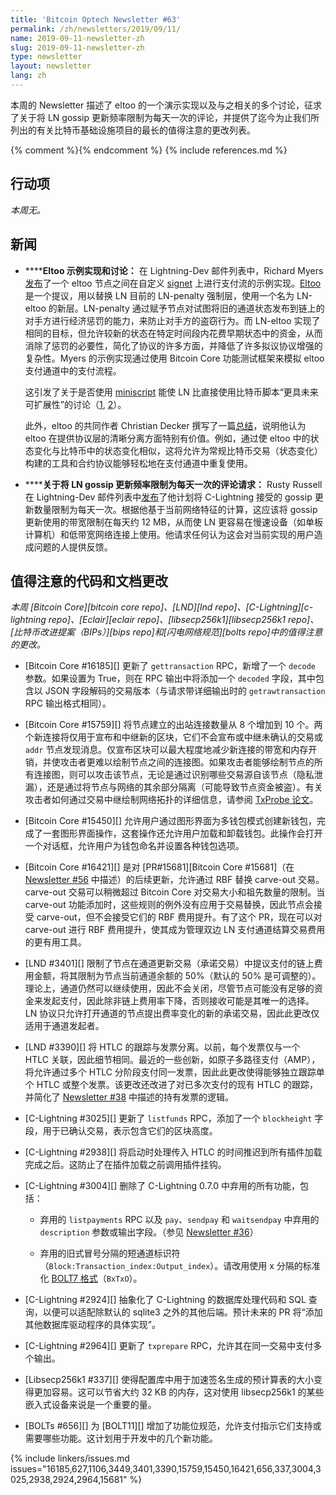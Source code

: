 ```yaml
---
title: 'Bitcoin Optech Newsletter #63'
permalink: /zh/newsletters/2019/09/11/
name: 2019-09-11-newsletter-zh
slug: 2019-09-11-newsletter-zh
type: newsletter
layout: newsletter
lang: zh
---
```

本周的 Newsletter 描述了 eltoo 的一个演示实现以及与之相关的多个讨论，征求了关于将 LN gossip 更新频率限制为每天一次的评论，并提供了迄今为止我们所列出的有关比特币基础设施项目的最长的值得注意的更改列表。

{% comment %}<!-- include references.md below the fold but above any Jekyll/Liquid variables-->{% endcomment %}
{% include references.md %}

## 行动项

*本周无。*

## 新闻

- **<!--eltoo-sample-implementation-and-discussion-->****Eltoo 示例实现和讨论：** 在 Lightning-Dev 邮件列表中，Richard Myers [发布][eltoo sample]了一个 eltoo 节点之间在自定义 [signet][] 上进行支付流的示例实现。[Eltoo][] 是一个提议，用以替换 LN 目前的 LN-penalty 强制层，使用一个名为 LN-eltoo 的新层。LN-penalty 通过赋予节点对试图将旧的通道状态发布到链上的对手方进行经济惩罚的能力，来防止对手方的盗窃行为。而 LN-eltoo 实现了相同的目标，但允许较新的状态在特定时间段内花费早期状态中的资金，从而消除了惩罚的必要性，简化了协议的许多方面，并降低了许多拟议协议增强的复杂性。Myers 的示例实现通过使用 Bitcoin Core 功能测试框架来模拟 eltoo 支付通道中的支付流程。

  这引发了关于是否使用 [miniscript][] 能使 LN 比直接使用比特币脚本“更具未来可扩展性”的讨论（[1][eltoo ms 1], [2][eltoo ms 2]）。

  此外，eltoo 的共同作者 Christian Decker 撰写了一篇[总结][eltoo summary]，说明他认为 eltoo 在提供协议层的清晰分离方面特别有价值。例如，通过使 eltoo 中的状态变化与比特币中的状态变化相似，这将允许为常规比特币交易（状态变化）构建的工具和合约协议能够轻松地在支付通道中重复使用。

- **<!--request-for-comments-on-limiting-ln-gossip-updates-to-once-per-day-->****关于将 LN gossip 更新频率限制为每天一次的评论请求：** Rusty Russell 在 Lightning-Dev 邮件列表中[发布][less gossip]了他计划将 C-Lightning 接受的 gossip 更新数量限制为每天一次。根据他基于当前网络特征的计算，这应该将 gossip 更新使用的带宽限制在每天约 12 MB，从而使 LN 更容易在慢速设备（如单板计算机）和低带宽网络连接上使用。他请求任何认为这会对当前实现的用户造成问题的人提供反馈。

## 值得注意的代码和文档更改

*本周 [Bitcoin Core][bitcoin core repo]、[LND][lnd repo]、[C-Lightning][c-lightning repo]、[Eclair][eclair repo]、[libsecp256k1][libsecp256k1 repo]、[比特币改进提案（BIPs）][bips repo]和[闪电网络规范][bolts repo]中的值得注意的更改。*

- [Bitcoin Core #16185][] 更新了 `gettransaction` RPC，新增了一个 `decode` 参数。如果设置为 True，则在 RPC 输出中将添加一个 `decoded` 字段，其中包含以 JSON 字段解码的交易版本（与请求带详细输出时的 `getrawtransaction` RPC 输出格式相同）。

- [Bitcoin Core #15759][] 将节点建立的出站连接数量从 8 个增加到 10 个。两个新连接将仅用于宣布和中继新的区块，它们不会宣布或中继未确认的交易或 `addr` 节点发现消息。仅宣布区块可以最大程度地减少新连接的带宽和内存开销，并使攻击者更难以绘制节点之间的连接图。如果攻击者能够绘制节点的所有连接图，则可以攻击该节点，无论是通过识别哪些交易源自该节点（隐私泄漏），还是通过将节点与网络的其余部分隔离（可能导致节点资金被盗）。有关攻击者如何通过交易中继绘制网络拓扑的详细信息，请参阅 [TxProbe 论文][TxProbe paper]。

- [Bitcoin Core #15450][] 允许用户通过图形界面为多钱包模式创建新钱包，完成了一套图形界面操作，这套操作还允许用户加载和卸载钱包。此操作会打开一个对话框，允许用户为钱包命名并设置各种钱包选项。

- [Bitcoin Core #16421][] 是对 [PR#15681][Bitcoin Core #15681]（在 [Newsletter #56][carve-out] 中描述）的后续更新，允许通过 RBF 替换 carve-out 交易。carve-out 交易可以稍微超过 Bitcoin Core 对交易大小和祖先数量的限制。当 carve-out 功能添加时，这些规则的例外没有应用于交易替换，因此节点会接受 carve-out，但不会接受它们的 RBF 费用提升。有了这个 PR，现在可以对 carve-out 进行 RBF 费用提升，使其成为管理双边 LN 支付通道结算交易费用的更有用工具。

- [LND #3401][] 限制了节点在通道更新交易（承诺交易）中提议支付的链上费用金额，将其限制为节点当前通道余额的 50%（默认的 50% 是可调整的）。理论上，通道仍然可以继续使用，因此不会关闭，尽管节点可能没有足够的资金来发起支付，因此除非链上费用率下降，否则接收可能是其唯一的选择。LN 协议只允许打开通道的节点提出费率变化的新的承诺交易，因此此更改仅适用于通道发起者。

- [LND #3390][] 将 HTLC 的跟踪与发票分离。以前，每个发票仅与一个 HTLC 关联，因此细节相同。最近的一些创新，如原子多路径支付（AMP），将允许通过多个 HTLC 分阶段支付同一发票，因此此更改使得能够独立跟踪单个 HTLC 或整个发票。该更改还改进了对已多次支付的现有 HTLC 的跟踪，并简化了 [Newsletter #38][lnd hold invoices] 中描述的持有发票的逻辑。

- [C-Lightning #3025][] 更新了 `listfunds` RPC，添加了一个 `blockheight` 字段，用于已确认交易，表示包含它们的区块高度。

- [C-Lightning #2938][] 将启动时处理传入 HTLC 的时间推迟到所有插件加载完成之后。这防止了在插件加载之前调用插件挂钩。

- [C-Lightning #3004][] 删除了 C-Lightning 0.7.0 中弃用的所有功能，包括：

  - 弃用的 `listpayments` RPC 以及 `pay`、`sendpay` 和 `waitsendpay` 中弃用的 `description` 参数或输出字段。（参见 [Newsletter #36][listpayments deprecated]）

  - 弃用的旧式冒号分隔的短通道标识符（`Block:Transaction_index:Output_index`）。请改用使用 x 分隔的标准化 [BOLT7 格式][BOLT7 format]（`BxTxO`）。

- [C-Lightning #2924][] 抽象化了 C-Lightning 的数据库处理代码和 SQL 查询，以便可以适配除默认的 sqlite3 之外的其他后端。预计未来的 PR 将“添加其他数据库驱动程序的具体实现”。

- [C-Lightning #2964][] 更新了 `txprepare` RPC，允许其在同一交易中支付多个输出。

- [Libsecp256k1 #337][] 使得配置库中用于加速签名生成的预计算表的大小变得更加容易。这可以节省大约 32 KB 的内存，这对使用 libsecp256k1 的某些嵌入式设备来说是一个重要的量。

- [BOLTs #656][] 为 [BOLT11][] 增加了功能位规范，允许支付指示它们支持或需要哪些功能。这计划用于开发中的几个新功能。

{% include linkers/issues.md issues="16185,627,1106,3449,3401,3390,15759,15450,16421,656,337,3004,3025,2938,2924,2964,15681" %}

[bolt7 format]: https://github.com/lightningnetwork/lightning-rfc/blob/master/07-routing-gossip.md#definition-of-short_channel_id
[lnd hold invoices]: /zh/newsletters/2019/03/19/#lnd-2022
[listpayments deprecated]: /zh/newsletters/2019/03/05/#c-lightning-2382
[carve-out]: /zh/newsletters/2019/07/24/#bitcoin-core-15681
[eltoo sample]: https://gnusha.org/url/https://lists.linuxfoundation.org/pipermail/lightning-dev/2019-September/002131.html
[eltoo ms 1]: https://gnusha.org/url/https://lists.linuxfoundation.org/pipermail/lightning-dev/2019-September/002132.html
[eltoo ms 2]: https://gnusha.org/url/https://lists.linuxfoundation.org/pipermail/lightning-dev/2019-September/002135.html
[eltoo summary]: https://gnusha.org/url/https://lists.linuxfoundation.org/pipermail/lightning-dev/2019-September/002136.html
[signet]: https://en.bitcoin.it/wiki/Signet
[less gossip]: https://gnusha.org/url/https://lists.linuxfoundation.org/pipermail/lightning-dev/2019-September/002134.html
[txprobe paper]: https://arxiv.org/pdf/1812.00942.pdf
[eltoo]: https://blockstream.com/eltoo.pdf
[miniscript]: /en/topics/miniscript/
